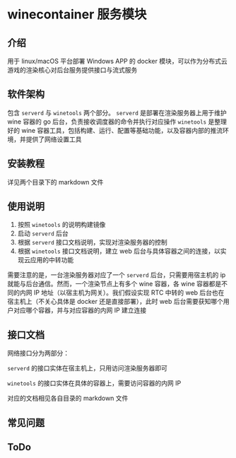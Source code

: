 # winecontainer 服务模块

## 介绍

用于 linux/macOS 平台部署 Windows APP 的 docker 模块，可以作为分布式云游戏的渲染核心对后台服务提供接口与流式服务

## 软件架构

包含 `serverd` 与 `winetools` 两个部分。
`serverd` 是部署在渲染服务器上用于维护 wine 容器的 go 后台，负责接收调度器的命令并执行对应操作
`winetools` 是整理好的 wine 容器工具，包括构建、运行、配置等基础功能，以及容器内部的推流环境，并提供了网络设置工具

## 安装教程

详见两个目录下的 markdown 文件

## 使用说明

1. 按照 `winetools` 的说明构建镜像
2. 启动 `serverd` 后台
3. 根据 `serverd` 接口文档说明，实现对渲染服务器的控制
4. 根据 `winetools` 接口文档说明，建立 web 后台与具体容器之间的连接，以实现云应用的中转功能

需要注意的是，一台渲染服务器对应了一个 `serverd` 后台，只需要用宿主机的 ip 就能与后台通信。然而，一个渲染节点上有多个 wine 容器，各 wine 容器都是不同的内网 IP 地址（以宿主机为网关）。我们假设实现 RTC 中转的 web 后台也在宿主机上（不关心具体是 docker 还是直接部署），此时 web 后台需要获知哪个用户对应哪个容器，并与对应容器的内网 IP 建立连接

## 接口文档

网络接口分为两部分：

`serverd` 的接口实体在宿主机上，只用访问渲染服务器即可

`winetools` 的接口实体在具体的容器上，需要访问容器的内网 IP

对应的文档相见各自目录的 markdown 文件

## 常见问题

## ToDo
